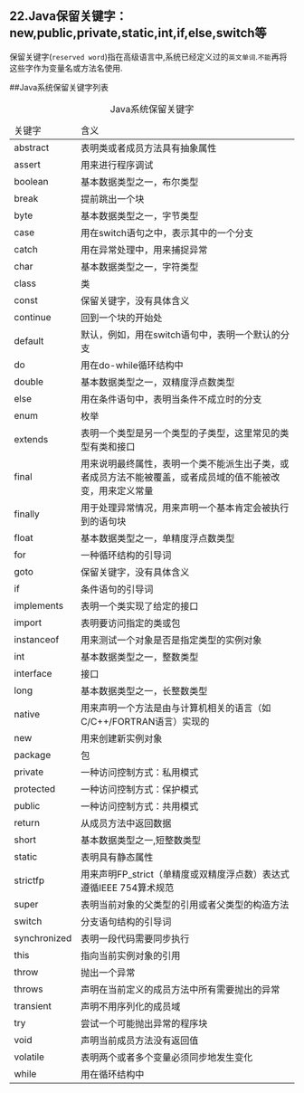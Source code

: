 22.Java保留关键字：new,public,private,static,int,if,else,switch等
---
保留关键字(`reserved word`)指在高级语言中,系统已经定义过的`英文单词`.`不能`再将这些字作为变量名或方法名使用.

##Java系统保留关键字列表
<table class="table table-bordered table-responsive">
    <caption>Java系统保留关键字</caption>
    <thead>
        <tr>
            <td>关键字</td>
            <td>含义</td>
        </tr>
    </thead>
    <tbody>
        <tr>
            <td>abstract</td>
            <td>表明类或者成员方法具有抽象属性</td>
        </tr>
        <tr>
            <td>assert</td>
            <td>用来进行程序调试</td>
        </tr>
        <tr>
            <td>boolean</td>
            <td>基本数据类型之一，布尔类型</td>
        </tr>
        <tr>
            <td>break</td>
            <td>提前跳出一个块</td>
        </tr>
        <tr>
            <td>byte</td>
            <td>基本数据类型之一，字节类型</td>
        </tr>
        <tr>
            <td>case</td>
            <td>用在switch语句之中，表示其中的一个分支</td>
        </tr>
        <tr>
            <td>catch</td>
            <td>用在异常处理中，用来捕捉异常</td>
        </tr>
        <tr>
            <td>char</td>
            <td>基本数据类型之一，字符类型</td>
        </tr>
        <tr>
            <td>class</td>
            <td>类</td>
        </tr>
        <tr>
            <td>const</td>
            <td>保留关键字，没有具体含义</td>
        </tr>
        <tr>
            <td>continue</td>
            <td>回到一个块的开始处</td>
        </tr>
        <tr>
            <td>default</td>
            <td>默认，例如，用在switch语句中，表明一个默认的分支</td>
        </tr>
        <tr>
            <td>do</td>
            <td>用在do-while循环结构中</td>
        </tr>
        <tr>
            <td>double</td>
            <td>基本数据类型之一，双精度浮点数类型</td>
        </tr>
        <tr>
            <td>else</td>
            <td>用在条件语句中，表明当条件不成立时的分支</td>
        </tr>
        <tr>
            <td>enum</td>
            <td>枚举</td>
        </tr>
        <tr>
            <td>extends</td>
            <td>表明一个类型是另一个类型的子类型，这里常见的类型有类和接口</td>
        </tr>
        <tr>
            <td>final</td>
            <td>用来说明最终属性，表明一个类不能派生出子类，或者成员方法不能被覆盖，或者成员域的值不能被改变，用来定义常量</td>
        </tr>
        <tr>
            <td>finally</td>
            <td>用于处理异常情况，用来声明一个基本肯定会被执行到的语句块</td>
        </tr>
        <tr>
            <td>float</td>
            <td>基本数据类型之一，单精度浮点数类型</td>
        </tr>
        <tr>
            <td>for</td>
            <td>一种循环结构的引导词</td>
        </tr>
        <tr>
            <td>goto</td>
            <td>保留关键字，没有具体含义</td>
        </tr>
        <tr>
            <td>if</td>
            <td>条件语句的引导词</td>
        </tr>
        <tr>
            <td>implements</td>
            <td>表明一个类实现了给定的接口</td>
        </tr>
        <tr>
            <td>import</td>
            <td>表明要访问指定的类或包</td>
        </tr>
        <tr>
            <td>instanceof</td>
            <td>用来测试一个对象是否是指定类型的实例对象</td>
        </tr>
        <tr>
            <td>int</td>
            <td>基本数据类型之一，整数类型</td>
        </tr>
        <tr>
            <td>interface</td>
            <td>接口</td>
        </tr>
        <tr>
            <td>long</td>
            <td>基本数据类型之一，长整数类型</td>
        </tr>
        <tr>
            <td>native</td>
            <td>用来声明一个方法是由与计算机相关的语言（如C/C++/FORTRAN语言）实现的</td>
        </tr>
        <tr>
            <td>new</td>
            <td>用来创建新实例对象</td>
        </tr>
        <tr>
            <td>package</td>
            <td>包</td>
        </tr>
        <tr>
            <td>private</td>
            <td>一种访问控制方式：私用模式</td>
        </tr>
        <tr>
            <td>protected</td>
            <td>一种访问控制方式：保护模式</td>
        </tr>
        <tr>
            <td>public</td>
            <td>一种访问控制方式：共用模式</td>
        </tr>
        <tr>
            <td>return</td>
            <td>从成员方法中返回数据</td>
        </tr>
        <tr>
            <td>short</td>
            <td>基本数据类型之一,短整数类型</td>
        </tr>
        <tr>
            <td>static</td>
            <td>表明具有静态属性</td>
        </tr>
        <tr>
            <td>strictfp</td>
            <td>用来声明FP_strict（单精度或双精度浮点数）表达式遵循IEEE
                754算术规范
            </td>
        </tr>
        <tr>
            <td>super</td>
            <td>表明当前对象的父类型的引用或者父类型的构造方法</td>
        </tr>
        <tr>
            <td>switch</td>
            <td>分支语句结构的引导词</td>
        </tr>
        <tr>
            <td>synchronized</td>
            <td>表明一段代码需要同步执行</td>
        </tr>
        <tr>
            <td>this</td>
            <td>指向当前实例对象的引用</td>
        </tr>
        <tr>
            <td>throw</td>
            <td>抛出一个异常</td>
        </tr>
        <tr>
            <td>throws</td>
            <td>声明在当前定义的成员方法中所有需要抛出的异常</td>
        </tr>
        <tr>
            <td>transient</td>
            <td>声明不用序列化的成员域</td>
        </tr>
        <tr>
            <td>try</td>
            <td>尝试一个可能抛出异常的程序块</td>
        </tr>
        <tr>
            <td>void</td>
            <td>声明当前成员方法没有返回值</td>
        </tr>
        <tr>
            <td>volatile</td>
            <td>表明两个或者多个变量必须同步地发生变化</td>
        </tr>
        <tr>
            <td>while</td>
            <td>用在循环结构中</td>
        </tr>
    </tbody>
</table>